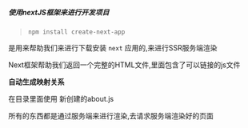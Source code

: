 ##### 使用nextJS框架来进行开发项目

> `npm install create-next-app`

是用来帮助我们来进行下载安装 `next` 应用的,来进行SSR服务端渲染

Next框架帮助我们返回一个完整的HTML文件,里面包含了可以链接的js文件

**自动生成映射关系**

在目录里面使用 新创建的about.js

所有的东西都是通过服务端来进行渲染,去请求服务端渲染好的页面